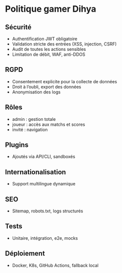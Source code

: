 # Politique gamer Dihya

## Sécurité
- Authentification JWT obligatoire
- Validation stricte des entrées (XSS, injection, CSRF)
- Audit de toutes les actions sensibles
- Limitation de débit, WAF, anti-DDOS

## RGPD
- Consentement explicite pour la collecte de données
- Droit à l’oubli, export des données
- Anonymisation des logs

## Rôles
- admin : gestion totale
- joueur : accès aux matchs et scores
- invité : navigation

## Plugins
- Ajoutés via API/CLI, sandboxés

## Internationalisation
- Support multilingue dynamique

## SEO
- Sitemap, robots.txt, logs structurés

## Tests
- Unitaire, intégration, e2e, mocks

## Déploiement
- Docker, K8s, GitHub Actions, fallback local

